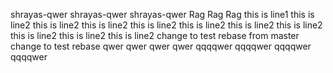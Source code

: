 shrayas-qwer
shrayas-qwer
shrayas-qwer
Rag
Rag
Rag
this is line1
this is line2
this is line2
this is line2
this is line2
this is line2
this is line2
this is line2
this is line2
this is line2
this is line2
change to test rebase from master
change to test rebase
qwer
qwer
qwer
qwer
qqqqwer
qqqqwer
qqqqwer
qqqqwer
